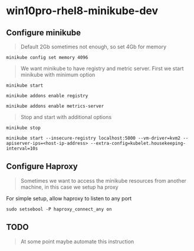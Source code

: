 # win10pro-rhel8-minikube-dev

## Configure minikube
> Default 2Gb sometimes not enough, so set 4Gb for memory

```
minikube config set memory 4096
```

> We want minikube to have registry and metric server. First we start minikube with minimum option

```
minikube start
```

```
minikube addons enable registry
```

```
minikube addons enable metrics-server
```

> Stop and start with additional options

```
minikube stop
```

```
minikube start --insecure-registry localhost:5000 --vm-driver=kvm2 --apiserver-ips=<host-ip-address> --extra-config=kubelet.housekeeping-interval=10s
```

## Configure Haproxy

> Sometimes we want to access the minikube resources from another machine, in this case we setup ha proxy

For simple setup, allow haproxy to listen to any port

```
sudo setsebool -P haproxy_connect_any on
```

## TODO

> At some point maybe automate this instruction
